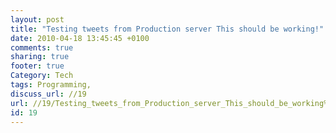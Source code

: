 ```yaml
---
layout: post
title: "Testing tweets from Production server This should be working!"
date: 2010-04-18 13:45:45 +0100 
comments: true
sharing: true
footer: true
Category: Tech
tags: Programming,
discuss_url: //19
url: //19/Testing_tweets_from_Production_server_This_should_be_working%21
id: 19
---
```


